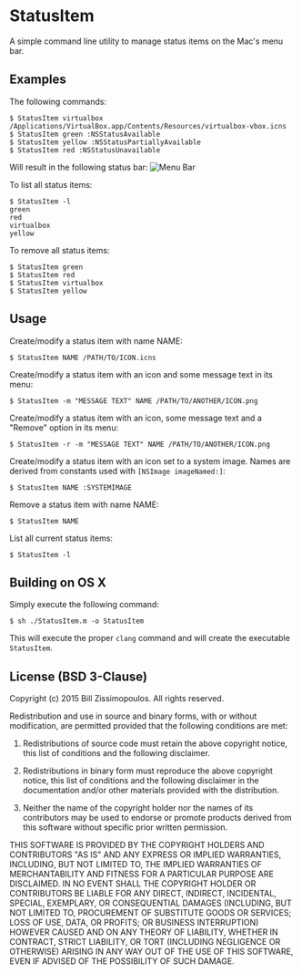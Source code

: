 # StatusItem #

A simple command line utility to manage status items on the Mac's menu bar.

## Examples ##

The following commands:
```
$ StatusItem virtualbox /Applications/VirtualBox.app/Contents/Resources/virtualbox-vbox.icns
$ StatusItem green :NSStatusAvailable
$ StatusItem yellow :NSStatusPartiallyAvailable
$ StatusItem red :NSStatusUnavailable
```

Will result in the following status bar:
![Menu Bar](https://bytebucket.org/billziss/statusitem/raw/2d2b8b0e14006762bb8a234ad521bfbf36636efd/MenuBar.png)

To list all status items:
```
$ StatusItem -l
green
red
virtualbox
yellow
```

To remove all status items:
```
$ StatusItem green
$ StatusItem red
$ StatusItem virtualbox
$ StatusItem yellow
```

## Usage ##

Create/modify a status item with name NAME:
```
$ StatusItem NAME /PATH/TO/ICON.icns
```

Create/modify a status item with an icon and some message text in its menu:
```
$ StatusItem -m "MESSAGE TEXT" NAME /PATH/TO/ANOTHER/ICON.png
```

Create/modify a status item with an icon, some message text and a "Remove" option in its menu:
```
$ StatusItem -r -m "MESSAGE TEXT" NAME /PATH/TO/ANOTHER/ICON.png
```

Create/modify a status item with an icon set to a system image. Names are derived from constants
used with `[NSImage imageNamed:]`:
```
$ StatusItem NAME :SYSTEMIMAGE
```

Remove a status item with name NAME:
```
$ StatusItem NAME
```

List all current status items:
```
$ StatusItem -l
```

## Building on OS X ##

Simply execute the following command:
```
$ sh ./StatusItem.m -o StatusItem
```

This will execute the proper `clang` command and will create the executable `StatusItem`.

## License (BSD 3-Clause) ##

Copyright (c) 2015 Bill Zissimopoulos. All rights reserved.

Redistribution and use in source and binary forms, with or without 
modification, are permitted provided that the following conditions are met:

1. Redistributions of source code must retain the above copyright notice, this 
list of conditions and the following disclaimer.

2. Redistributions in binary form must reproduce the above copyright notice, 
this list of conditions and the following disclaimer in the documentation 
and/or other materials provided with the distribution.

3. Neither the name of the copyright holder nor the names of its contributors 
may be used to endorse or promote products derived from this software without 
specific prior written permission.

THIS SOFTWARE IS PROVIDED BY THE COPYRIGHT HOLDERS AND CONTRIBUTORS "AS IS" AND
ANY EXPRESS OR IMPLIED WARRANTIES, INCLUDING, BUT NOT LIMITED TO, THE IMPLIED 
WARRANTIES OF MERCHANTABILITY AND FITNESS FOR A PARTICULAR PURPOSE ARE 
DISCLAIMED. IN NO EVENT SHALL THE COPYRIGHT HOLDER OR CONTRIBUTORS BE LIABLE 
FOR ANY DIRECT, INDIRECT, INCIDENTAL, SPECIAL, EXEMPLARY, OR CONSEQUENTIAL 
DAMAGES (INCLUDING, BUT NOT LIMITED TO, PROCUREMENT OF SUBSTITUTE GOODS OR 
SERVICES; LOSS OF USE, DATA, OR PROFITS; OR BUSINESS INTERRUPTION) HOWEVER 
CAUSED AND ON ANY THEORY OF LIABILITY, WHETHER IN CONTRACT, STRICT LIABILITY, 
OR TORT (INCLUDING NEGLIGENCE OR OTHERWISE) ARISING IN ANY WAY OUT OF THE USE 
OF THIS SOFTWARE, EVEN IF ADVISED OF THE POSSIBILITY OF SUCH DAMAGE.